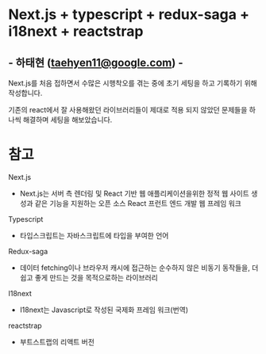 # Next.js + typescript + redux-saga + i18next + reactstrap

## - 하태현 ([taehyen11@google.com](mailto:taehyen11@naver.com)) -

Next.js를 처음 접하면서 수많은 시행착오를 겪는 중에 초기 세팅을 하고 기록하기 위해 작성합니다.

기존의 react에서 잘 사용해왔던 라이브러리들이 제대로 적용 되지 않았던 문제들을 하나씩 해결하며 세팅을 해보았습니다.



# 참고

Next.js

- Next.js는 서버 측 렌더링 및 React 기반 웹 애플리케이션을위한 정적 웹 사이트 생성과 같은 기능을 지원하는 오픈 소스 React 프런트 엔드 개발 웹 프레임 워크

Typescript

- 타입스크립트는 자바스크립트에 타입을 부여한 언어

Redux-saga

- 데이터 fetching이나 브라우저 캐시에 접근하는 순수하지 않은 비동기 동작들을, 더 쉽고 좋게 만드는 것을 목적으로하는 라이브러리

I18next

* I18next는 Javascript로 작성된 국제화 프레임 워크(번역)

reactstrap

* 부트스트랩의 리액트 버전